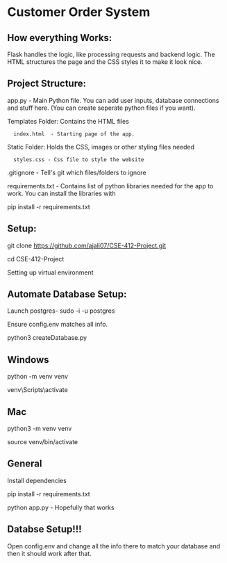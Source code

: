 # Customer Order System
## **How everything Works:**

Flask handles the logic, like processing requests and backend logic.
The HTML structures the page and the CSS styles it to make it look nice.

## Project Structure:
app.py - Main Python file. You can add user inputs, database connections and stuff here. (You can create seperate python files if you want).

Templates Folder:
  Contains the HTML files 
  
      index.html  - Starting page of the app. 

Static Folder:
  Holds the CSS, images or other styling files needed
      
      styles.css - Css file to style the website

.gitignore - Tell's git which files/folders to ignore

requirements.txt - Contains list of python libraries needed for the app to work. You can install the libraries with

pip install -r requirements.txt


## Setup:
git clone https://github.com/ajali07/CSE-412-Project.git

cd CSE-412-Project

Setting up virtual environment

## Automate Database Setup:

Launch postgres-
sudo -i -u postgres

Ensure config.env matches all info.

python3 createDatabase.py

## Windows

python -m venv venv

venv\Scripts\activate

## Mac
python3 -m venv venv

source venv/bin/activate

## General
Install dependencies 

pip install -r requirements.txt

python app.py - Hopefully that works

## Databse Setup!!!
Open config.env and change all the info there to match your database and then it should work after that.






